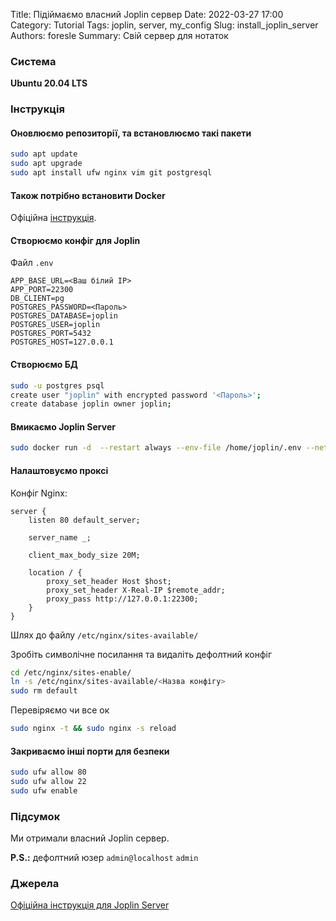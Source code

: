 Title: Підіймаємо власний Joplin сервер
Date: 2022-03-27 17:00
Category: Tutorial
Tags: joplin, server, my_config
Slug: install_joplin_server
Authors: foresle
Summary: Свій сервер для нотаток

### Система

**Ubuntu 20.04 LTS**

### Інструкція

#### Оновлюємо репозиторії, та встановлюємо такі пакети

```sh
sudo apt update
sudo apt upgrade
sudo apt install ufw nginx vim git postgresql
```

#### Також потрібно встановити Docker

Офіційна [інструкція](https://docs.docker.com/engine/install/).

#### Створюємо конфіг для Joplin

Файл `.env`

```env
APP_BASE_URL=<Ваш білий IP>
APP_PORT=22300
DB_CLIENT=pg
POSTGRES_PASSWORD=<Пароль>
POSTGRES_DATABASE=joplin
POSTGRES_USER=joplin
POSTGRES_PORT=5432
POSTGRES_HOST=127.0.0.1
```

#### Створюємо БД

```sh
sudo -u postgres psql
create user "joplin" with encrypted password '<Пароль>';
create database joplin owner joplin;
```

#### Вмикаємо Joplin Server

```sh
sudo docker run -d  --restart always --env-file /home/joplin/.env --net=host --add-host=host.docker.internal:127.0.0.1 -p 22300:22300 joplin/server:latest
```

#### Налаштовуємо проксі

Конфіг Nginx:

```
server {
	listen 80 default_server;

	server_name _;
		
	client_max_body_size 20M;

	location / {
		proxy_set_header Host $host;
		proxy_set_header X-Real-IP $remote_addr;
		proxy_pass http://127.0.0.1:22300;
	}
}
```

Шлях до файлу `/etc/nginx/sites-available/`

Зробіть символічне посилання та видаліть дефолтний конфіг

```sh
cd /etc/nginx/sites-enable/
ln -s /etc/nginx/sites-available/<Назва конфігу>
sudo rm default
```

Перевіряємо чи все ок

```sh
sudo nginx -t && sudo nginx -s reload
```

#### Закриваємо інші порти для безпеки

```sh
sudo ufw allow 80
sudo ufw allow 22
sudo ufw enable
```

### Підсумок

Ми отримали власний Joplin сервер.

**P.S.:** дефолтний юзер `admin@localhost` `admin`

### Джерела

[Офіційна інструкція для Joplin Server](https://github.com/laurent22/joplin/blob/dev/packages/server/README.md)
